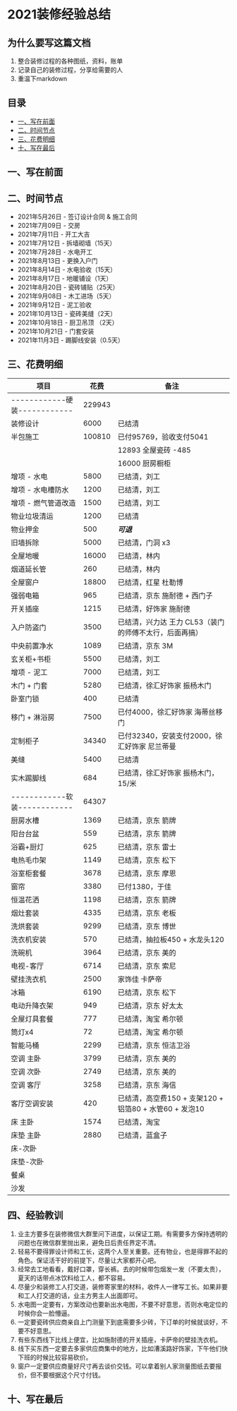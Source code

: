 # 2021装修经验总结
## 为什么要写这篇文档
1. 整合装修过程的各种图纸，资料，账单
2. 记录自己的装修过程，分享给需要的人
3. 重温下markdown

## 目录
  - [一、写在前面](#一写在前面)
  - [二、时间节点](#二时间节点)
  - [三、花费明细](#三花费明细)
  - [十、写在最后](#十写在最后)

## 一、写在前面

## 二、时间节点
* 2021年5月26日 - 签订设计合同 & 施工合同
* 2021年7月09日 - 交房
* 2021年7月11日 - 开工大吉
* 2021年7月12日 - 拆墙砌墙（15天）
* 2021年7月28日 - 水电开工
* 2021年8月13日 - 更换入户门
* 2021年8月14日 - 水电验收（15天）
* 2021年8月17日 - 地暖铺设（1天）
* 2021年8月20日 - 瓷砖铺贴（25天）
* 2021年9月08日 - 木工进场（5天）
* 2021年9月12日 - 泥工验收
* 2021年10月13日 - 瓷砖美缝（2天）
* 2021年10月18日 - 厨卫吊顶 （2天）
* 2021年10月21日 - 门套安装
* 2021年11月3日 - 踢脚线安装（0.5天）
## 三、花费明细
| 项目 | 花费 | 备注 |
 | --- | --- | --- |
 | ------------硬装------------ | 229943 |
 |装修设计 | 6000 |  已结清
 |半包施工 | 100810 | 已付95769，验收支付5041
 |        | | 12893 全屋瓷砖 -485|
 |        | | 16000 厨房橱柜 |
 |增项 - 水电 | 5800 | 已结清，刘工
 |增项 - 水电槽防水| 1200 | 已结清，刘工
 |增项 - 燃气管道改造| 1500 | 已结清，刘工
 |物业垃圾清运 | 1200 |  已结清
 |物业押金 | 500 | ***可退***
 |旧墙拆除 | 5000 | 已结清，门洞 x3
 |全屋地暖 | 16000 | 已结清，林内
 |烟道延长管| 260 | 已结清，林内
 |全屋窗户 | 18800 | 已结清，红星 杜勒博
 |强弱电箱 | 965 |已结清，京东 施耐德 + 西门子
 |开关插座 | 1215 | 已结清，好饰家 施耐德
 |入户防盗门 | 3500 | 已结清，兴力达 王力 CL53（装门的师傅不太行，后面再搞）
 |中央前置净水 | 1089 | 已结清，京东 3M
 |玄关柜+书柜 | 5500 | 已结清，刘工
 |增项 - 泥工 | 7000 | 已结清，刘工
 |木门 + 门套 | 5280 | 已结清，徐汇好饰家 振杨木门
 |卧室门锁 | 400 | 已结清
 |移门 + 淋浴房 | 7500 | 已付4000，徐汇好饰家 海蒂丝移门
 |定制柜子 | 34340 | 已付32340，安装支付2000，徐汇好饰家 尼兰蒂曼
 |美缝 | 5400 |已结清
 |实木踢脚线 | 684 | 已结清，徐汇好饰家 振杨木门，15/米
 | ------------软装------------ | 64307
 |厨房水槽 | 1369 | 已结清，京东 箭牌
 |阳台台盆 | 559 | 已结清，京东 箭牌
 |浴霸+厨灯 | 625 | 已结清，京东 雷士
 |电热毛巾架 | 1149 | 已结清，京东 松下
 |浴室柜套餐 | 3678 | 已结清，京东 摩恩
 |窗帘 | 3380 | 已付1380，于佳
 |恒温花洒| 1198 | 已结清，京东 箭牌
 |烟灶套装 | 4335 | 已结清，京东 老板
 |洗烘套装 | 9299 | 已结清，京东 博世
 |洗衣机安装 | 570 | 已结清，抽拉板450 + 水龙头120
 |洗碗机| 3964 | 已结清，京东 美的
 |电视-客厅| 6714 | 已结清，京东 索尼
 |壁挂洗衣机 | 2500 |家饰佳 卡萨帝
 |冰箱 | 6190 | 已结清，京东 松下
 |电动升降衣架 | 949 | 已结清，京东 好太太
 |全屋灯具套餐 | 777 | 已结清，淘宝 希尔顿
 |筒灯x4| 72 | 已结清，淘宝 希尔顿
 |智能马桶 | 2299 | 已结清，京东 恒洁卫浴
 |空调 主卧 | 3799 | 已结清，京东 美的
 |空调 次卧 | 2749 | 已结清，京东 美的
 |空调 客厅 | 3258 | 已结清，京东 海信
 |客厅空调安装| 420 |已结清，高空费150 + 支架120 + 铝箔80 + 水管60 + 发泡10
 |床 主卧| 1574 | 已结清，淘宝
 |床垫 主卧| 2880 | 已结清，蓝盒子
 |床-次卧| |
 |床垫-次卧| |
 |餐桌| |
 |沙发| |



## 四、经验教训
1. 业主方要多在装修微信大群里问下进度，以保证工期。有需要多方保持透明的问题也在微信群里抛出来，避免日后责任界定不清。
2. 轻易不要得罪设计师和工长，这两个人至关重要。还有物业，也是得罪不起的角色。保证活干好的前提下，尽量让大家都开心吧。
3. 经常去工地看看，戴好口罩，穿长裤。去的时候带包烟发一发（不要太贵），夏天的话带点冰饮料给工人，都不容易。
4. 尽量少和装修工人打交道，装修寄家里的材料，收件人一律写工长。如果非要和工人打交道的话，业主方男主人出面即可。
5. 水电图一定要有，方案改动也要新出水电图，不要不好意思，否则水电定位的时候你会一脸懵逼。
6. 一定要瓷砖供应商亲自上门测量下到底需要多少砖，下订单的时候就谈好，不要不好意思。
7. 有些东西线下比线上便宜，比如施耐德的开关插座，卡萨帝的壁挂洗衣机。
8. 线下买东西一定要去多家供应商集中的地方，比如漕溪路好饰家，下午他们快下班的时候比较容易砍价。
9. 窗户一定要供应商量好尺寸再去谈价交钱。可以拿着别人家测量图纸去要报价，但不要根据这个尺寸付钱。

## 十、写在最后

